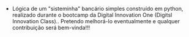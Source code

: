 - Lógica de um "sisteminha" bancário simples construído em python, realizado durante o bootcamp da Digital Innovation One (Digitsl Innovation Class).. Pretendo melhorá-lo eventualmente e qualquer contribuição será bem-vinda!!!